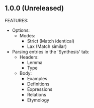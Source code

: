 ## 1.0.0 (Unreleased)

FEATURES:

- Options:
  - Modes:
    - Strict (Match identical)
    - Lax (Match similar)
- Parsing entries in the 'Synthesis' tab:
  - Headers:
    - Lemma
    - Type
  - Body:
    - Examples
    - Definitions
    - Expressions
    - Relations
    - Etymology
